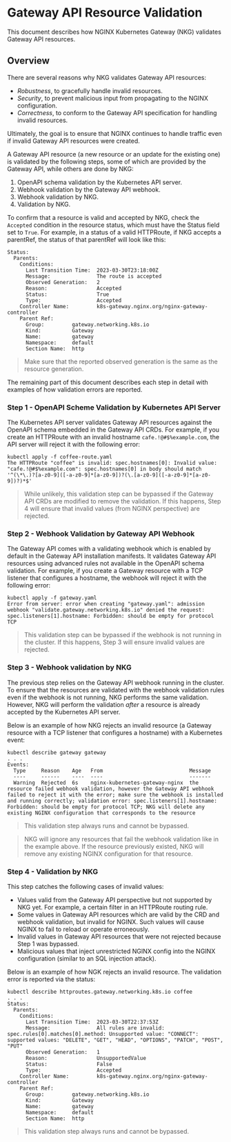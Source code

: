 # Gateway API Resource Validation

This document describes how NGINX Kubernetes Gateway (NKG) validates Gateway API resources.

## Overview

There are several reasons why NKG validates Gateway API resources:

- *Robustness*, to gracefully handle invalid resources.
- *Security*, to prevent malicious input from propagating to the NGINX configuration.
- *Correctness*, to conform to the Gateway API specification for handling invalid resources.

Ultimately, the goal is to ensure that NGINX continues to handle traffic even if invalid Gateway API resources were
created.

A Gateway API resource (a new resource or an update for the existing one) is validated by the following steps, some of
which are provided by the Gateway API, while others are done by NKG:

1. OpenAPI schema validation by the Kubernetes API server.
2. Webhook validation by the Gateway API webhook.
3. Webhook validation by NKG.
4. Validation by NKG.

To confirm that a resource is valid and accepted by NKG, check the `Accepted` condition in the resource status,
which must have the Status field set to `True`. For example, in a status of a valid HTTPRoute, if NKG accepts a
parentRef, the status of that parentRef will look like this:
```
Status:
  Parents:
    Conditions:
      Last Transition Time:  2023-03-30T23:18:00Z
      Message:               The route is accepted
      Observed Generation:   2
      Reason:                Accepted
      Status:                True
      Type:                  Accepted
    Controller Name:         k8s-gateway.nginx.org/nginx-gateway-controller
    Parent Ref:
      Group:         gateway.networking.k8s.io
      Kind:          Gateway
      Name:          gateway
      Namespace:     default
      Section Name:  http
```

> Make sure that the reported observed generation is the same as the resource generation.

The remaining part of this document describes each step in detail with examples of how validation errors are reported.

### Step 1 - OpenAPI Scheme Validation by Kubernetes API Server

The Kubernetes API server validates Gateway API resources against the OpenAPI schema embedded in the Gateway API CRDs.
For example, if you create an HTTPRoute with an invalid hostname `cafe.!@#$%example.com`, the API server will reject it
with the following error:

```
kubectl apply -f coffee-route.yaml 
The HTTPRoute "coffee" is invalid: spec.hostnames[0]: Invalid value: "cafe.!@#$%example.com": spec.hostnames[0] in body should match '^(\*\.)?[a-z0-9]([-a-z0-9]*[a-z0-9])?(\.[a-z0-9]([-a-z0-9]*[a-z0-9])?)*$'
```

> While unlikely, this validation step can be bypassed if the Gateway API CRDs are modified to remove the validation.
> If this happens, Step 4 will ensure that invalid values (from NGINX perspective) are rejected.

### Step 2 - Webhook Validation by Gateway API Webhook

The Gateway API comes with a validating webhook which is enabled by default in the Gateway API installation manifests.
It validates Gateway API resources using advanced rules not available in the OpenAPI schema validation. For example, if
you create a Gateway resource with a TCP listener that configures a hostname, the webhook will reject it with the
following error:

```
kubectl apply -f gateway.yaml 
Error from server: error when creating "gateway.yaml": admission webhook "validate.gateway.networking.k8s.io" denied the request: spec.listeners[1].hostname: Forbidden: should be empty for protocol TCP
```

> This validation step can be bypassed if the webhook is not running in the cluster.
> If this happens, Step 3 will ensure invalid values are rejected.

### Step 3 - Webhook validation by NKG

The previous step relies on the Gateway API webhook running in the cluster. To ensure that the resources are validated
with the webhook validation rules even if the webhook is not running, NKG performs the same validation. However, NKG
will perform the validation *after* a resource is already accepted by the Kubernetes API server.

Below is an example of how NKG rejects an invalid resource (a Gateway resource with a TCP listener that configures a
hostname) with a Kubernetes event:

```
kubectl describe gateway gateway
. . .
Events:
  Type     Reason    Age   From                            Message
  ----     ------    ----  ----                            -------
  Warning  Rejected  6s    nginx-kubernetes-gateway-nginx  the resource failed webhook validation, however the Gateway API webhook failed to reject it with the error; make sure the webhook is installed and running correctly; validation error: spec.listeners[1].hostname: Forbidden: should be empty for protocol TCP; NKG will delete any existing NGINX configuration that corresponds to the resource
```

> This validation step always runs and cannot be bypassed.

> NKG will ignore any resources that fail the webhook validation like in the example above.
> If the resource previously existed, NKG will remove any existing NGINX configuration for that resource.

### Step 4 - Validation by NKG

This step catches the following cases of invalid values:

* Values valid from the Gateway API perspective but not supported by NKG yet. For example, a certain filter in an
  HTTPRoute routing rule.
* Some values in Gateway API resources which are valid by the CRD and webhook validation, but invalid for NGINX. Such
  values will cause NGINX to fail to reload or operate erroneously.
* Invalid values in Gateway API resources that were not rejected because Step 1 was bypassed.
* Malicious values that inject unrestricted NGINX config into the NGINX configuration (similar to an SQL injection
  attack).

Below is an example of how NGK rejects an invalid resource. The validation error is reported via the status:

```
kubectl describe httproutes.gateway.networking.k8s.io coffee
. . .
Status:
  Parents:
    Conditions:
      Last Transition Time:  2023-03-30T22:37:53Z
      Message:               All rules are invalid: spec.rules[0].matches[0].method: Unsupported value: "CONNECT": supported values: "DELETE", "GET", "HEAD", "OPTIONS", "PATCH", "POST", "PUT"
      Observed Generation:   1
      Reason:                UnsupportedValue
      Status:                False
      Type:                  Accepted
    Controller Name:         k8s-gateway.nginx.org/nginx-gateway-controller
    Parent Ref:
      Group:         gateway.networking.k8s.io
      Kind:          Gateway
      Name:          gateway
      Namespace:     default
      Section Name:  http
```

> This validation step always runs and cannot be bypassed.
